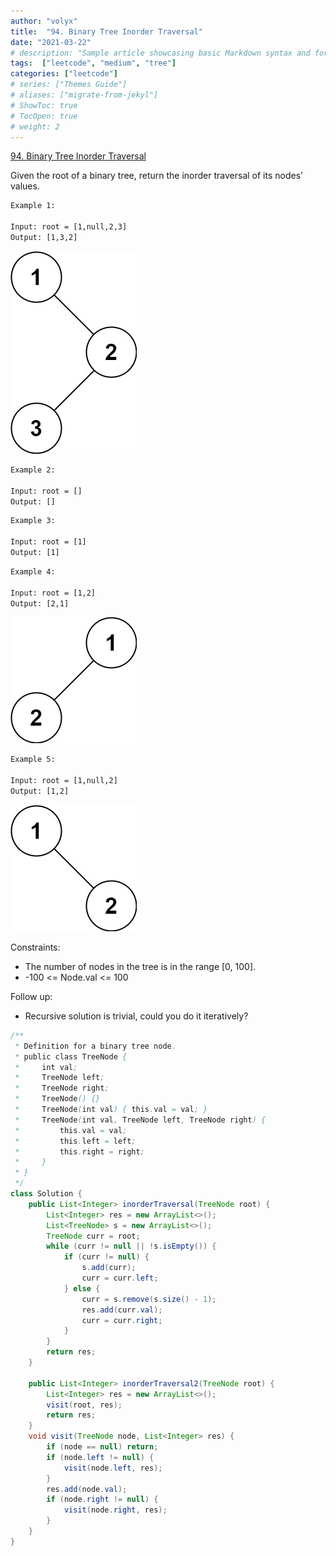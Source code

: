```yaml
---
author: "volyx"
title:  "94. Binary Tree Inorder Traversal"
date: "2021-03-22"
# description: "Sample article showcasing basic Markdown syntax and formatting for HTML elements."
tags:  ["leetcode", "medium", "tree"]
categories: ["leetcode"]
# series: ["Themes Guide"]
# aliases: ["migrate-from-jekyl"]
# ShowToc: true
# TocOpen: true
# weight: 2
---
```


[94. Binary Tree Inorder Traversal](https://leetcode.com/problems/binary-tree-inorder-traversal/)

Given the root of a binary tree, return the inorder traversal of its nodes' values.

```txt
Example 1:

Input: root = [1,null,2,3]
Output: [1,3,2]
```

![ex1](/images/2021-03-22-inorder-ex1.jpg)

```txt
Example 2:

Input: root = []
Output: []
```

```txt
Example 3:

Input: root = [1]
Output: [1]
```

```txt
Example 4:

Input: root = [1,2]
Output: [2,1]
```

![ex4](/images/2021-03-22-inorder-ex4.jpg)

```txt
Example 5:

Input: root = [1,null,2]
Output: [1,2]
```

![ex5](/images/2021-03-22-inorder-ex5.jpg)

Constraints:

- The number of nodes in the tree is in the range [0, 100].
- -100 <= Node.val <= 100

Follow up:

- Recursive solution is trivial, could you do it iteratively?

```java
/**
 * Definition for a binary tree node.
 * public class TreeNode {
 *     int val;
 *     TreeNode left;
 *     TreeNode right;
 *     TreeNode() {}
 *     TreeNode(int val) { this.val = val; }
 *     TreeNode(int val, TreeNode left, TreeNode right) {
 *         this.val = val;
 *         this.left = left;
 *         this.right = right;
 *     }
 * }
 */
class Solution {
    public List<Integer> inorderTraversal(TreeNode root) {
        List<Integer> res = new ArrayList<>();
        List<TreeNode> s = new ArrayList<>();
        TreeNode curr = root;    
        while (curr != null || !s.isEmpty()) {
            if (curr != null) {
                s.add(curr);
                curr = curr.left;
            } else {
                curr = s.remove(s.size() - 1);
                res.add(curr.val);
                curr = curr.right;
            }
        }
        return res;
    }
    
    public List<Integer> inorderTraversal2(TreeNode root) {
        List<Integer> res = new ArrayList<>();
        visit(root, res);
        return res;
    }
    void visit(TreeNode node, List<Integer> res) {
        if (node == null) return;
        if (node.left != null) {
            visit(node.left, res);
        }
        res.add(node.val);
        if (node.right != null) {
            visit(node.right, res);
        }
    }
}
```
